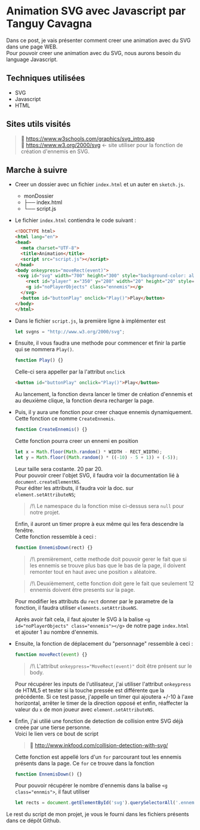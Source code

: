 # Animation SVG avec Javascript par Tanguy Cavagna

Dans ce post, je vais présenter comment creer une animation avec du SVG dans une page WEB.<br>
Pour pouvoir creer une animation avec du SVG, nous aurons besoin du language Javascript.

## Techniques utilisées
* SVG
* Javascript
* HTML

## Sites utils visités
> :link: https://www.w3schools.com/graphics/svg_intro.asp<br>
> :link: https://www.w3.org/2000/svg ← site utiliser pour la fonction de création d'ennemis en SVG.<br>

## Marche à suivre
* Creer un dossier avec un fichier `index.html` et un auter en `sketch.js`.
  * monDossier
  * ├── index.html
  * └── script.js
  
* Le fichier `index.html` contiendra le code suivant :<br>
  ```html
  <!DOCTYPE html>
  <html lang="en">
  <head>
    <meta charset="UTF-8">
    <title>Animation</title>
    <script src="script.js"></script>
  </head>
  <body onkeypress="moveRect(event)">
   <svg id="svg" width="700" height="300" style="background-color: aliceblue">
      <rect id="player" x="350" y="280" width="20" height="20" style="stroke: none; fill: blue;opacity: 0.5"/>
      <g id="noPlayerObjects" class="ennemis"></g>
    </svg>
    <button id="buttonPlay" onclick="Play()">Play</button>
  </body>
  </html>
  ```
  
* Dans le fichier `script.js`, la première ligne à implémenter est
  ```javascript 
  let svgns = "http://www.w3.org/2000/svg"; 
  ```
  
* Ensuite, il vous faudra une methode pour commencer et finir la partie qui se nommera `Play()`.
  ```javascript
  function Play() {}
  ```
  Celle-ci sera appeller par la l'attribut `onclick` 
  ```html 
  <button id="buttonPlay" onclick="Play()">Play</button>
  ``` 
  Au lancement, la fonction devra lancer le timer de création d'ennemis et au deuxième clique, la fonction devra recharger la page.
  
* Puis, il y aura une fonction pour creer chaque ennemis dynamiquement. Cette fonction ce nomme `CreateEnnemis`.
  ```javascript
  function CreateEnnemis() {}
  ```
  Cette fonction pourra creer un ennemi en position 
  ``` javascript
  let x = Math.floor(Math.random() * WIDTH - RECT_WIDTH);
  let y = Math.floor((Math.random() * ((-10) - 5 + 1)) + (-5));
  ```
  Leur taille sera costante. 20 par 20. <br>
  Pour pouvoir creer l'objet SVG, il faudra voir la documentation lié à `document.createElementNS`.<br>
  Pour éditer les attributs, il faudra voir la doc. sur `element.setAttributeNS`;<br>
  > /!\ Le namespace du la fonction mise ci-dessus sera `null` pour notre projet.<br>
  
  Enfin, il auront un timer propre à eux même qui les fera descendre la fenêtre.<br>
  Cette fonction ressemble à ceci :
  ```javascript
  function EnnemisDown(rect) {}
  ```
  > /!\ premièrement, cette methode doit pouvoir gerer le fait que si les ennemis se trouve plus bas que le bas de la page, il doivent    remonter tout en haut avec une position `x` aléatoire.
  
  > /!\ Deuxièmement, cette fonction doit gere le fait que seulement 12 ennemis doivent être presents sur la page.
  
  Pour modifier les attributs du `rect` donner par le parametre de la fonction, il faudra utiliser `elements.setAttribueNS`.
  
  Après avoir fait cela, il faut ajouter le SVG à la balise `<g id="noPlayerObjects" class="ennemis"></g>` de notre page `index.html` et ajouter 1 au nombre d'ennemis.<br>
  
* Ensuite, la fonction de déplacement du "personnage" ressemble à ceci :
  ```javascript
  function moveRect(event) {}
  ```
  > /!\ L'attribut `onkeypress="MoveRect(event)"` doit être présent sur le body.
  
  Pour récupérer les inputs de l'utilisateur, j'ai utiliser l'attribut `onkeypress` de HTML5 et tester si la touche pressée est différente que la précédente.
  Si ce test passe, j'appelle un timer qui ajoutera +/-10 à l'axe horizontal, arrêter le timer de la direction opposé et enfin, réaffecter la valeur du `x` de mon joueur avec `element.setAttributeNS`.
  
* Enfin, j'ai utilié une fonction de detection de collision entre SVG déjà creée par une tierse personne.<br>
  Voici le lien vers ce bout de script
  > :link:  http://www.inkfood.com/collision-detection-with-svg/
  
  Cette fonction est appellé lors d'un `for` parcourant tout les ennemis présents dans la page. Ce `for` ce trouve dans la fonction 
  ```javascript
  function EnnemisDown() {}
  ```
  Pour pouvoir récupérer le nombre d'ennemis dans la balise `<g class="ennmis">`, il faut utiliser
  ```javascript
  let rects = document.getElementById('svg').querySelectorAll('.ennemis > rect');
  ```
  
Le rest du script de mon projet, je vous le fourni dans les fichiers présents dans ce dépôt Github.
